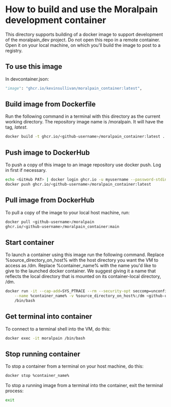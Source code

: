 # How to build and use the Moralpain development container
This directory supports building of a docker image to support 
development of the moralpain_dev project. Do not open this repo
in a remote container. Open it on your local machine, on which
you'll build the image to post to a registry. 

## To use this image

In devcontainer.json: 
```python    
"image": "ghcr.io/kevinsullivan/moralpain_container:latest",
```

## Build image from Dockerfile

Run the following command in a terminal with this
directory as the current working directory. The
repository image name is <github-username>/moralpain.
It will have the tag, *latest*.

``` sh
docker build -t ghcr.io/<github-username>/moralpain_container:latest . -m 8g
```

## Push image to DockerHub

To push a copy of this image to an image repository
use docker push. Log in first if necessary.

``` sh
echo <GitHub PAT> | docker login ghcr.io -u myusername --password-stdin
docker push ghcr.io/<github-username>/moralpain_container:latest
```

## Pull image from DockerHub

To pull a copy of the image to your local host machine, run:

```sh
docker pull <github-username>/moralpain
ghcr.io/<github-username>/moralpain_container:main
```

## Start container

To launch a container using this image run the following command.
Replace %source_directory_on_host% with the host directory you want
the VM to access as /dm. Replace %container_name% with the name you'd
like to give to the launched docker container. We suggest giving it
a name that reflects the local directory that is mounted on its
container-local directory, /dm.

``` sh
docker run -it --cap-add=SYS_PTRACE --rm --security-opt seccomp=unconfined \
    --name %container_name% -v %source_directory_on_host%:/dm <github-username>/moralpain \
    /bin/bash
```

## Get terminal into container

To connect to a terminal shell into the VM, do this:

``` sh
docker exec -it moralpain /bin/bash
```

## Stop running container

To stop a container from a terminal on your host machine, do this:

``` sh
docker stop %container_name%
```

To stop a running image from a terminal into the container, exit the terminal process:

``` sh
exit
```
